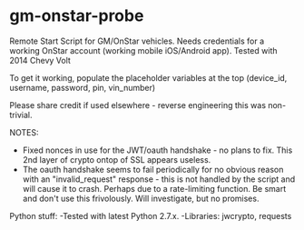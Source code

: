 # gm-onstar-probe

Remote Start Script for GM/OnStar vehicles. Needs credentials for a working OnStar account (working mobile iOS/Android app). Tested with 2014 Chevy Volt

To get it working, populate the placeholder variables at the top (device_id, username, password, pin, vin_number) 

Please share credit if used elsewhere - reverse engineering this was non-trivial. 

NOTES:

- Fixed nonces in use for the JWT/oauth handshake - no plans to fix. This 2nd layer of crypto ontop of SSL appears useless.
- The oauth handshake seems to fail periodically for no obvious reason with an "invalid_request" response - this is not handled by the script and will cause it to crash. Perhaps due to a rate-limiting function. Be smart and don't use this frivolously. Will investigate, but no promises.

Python stuff:
-Tested with latest Python 2.7.x.
-Libraries: jwcrypto, requests
